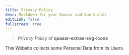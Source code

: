 ```yaml
---
title: Privacy Policy
desc: Markdown for your Quasar and Vue builds
editLink: false
fullscreen: true
---
```


> _Privacy Policy_ of **quasar-extras-svg-icons**

This Website collects some Personal Data from its Users.
